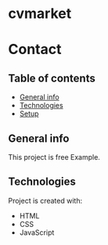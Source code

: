 # cvmarket

# Contact  
 ## Table of contents
* [General info](#general-info)
* [Technologies](#technologies)
* [Setup](#setup)

## General info
This project is free  Example.
	
## Technologies
Project is created with:
* HTML
* CSS
* JavaScript
